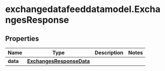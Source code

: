 # exchangedatafeeddatamodel.ExchangesResponse

## Properties

Name | Type | Description | Notes
------------ | ------------- | ------------- | -------------
**data** | [**ExchangesResponseData**](ExchangesResponseData.md) |  | 


